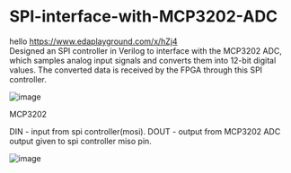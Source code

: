 # SPI-interface-with-MCP3202-ADC
hello
https://www.edaplayground.com/x/hZj4  
Designed an SPI controller in Verilog to interface with the MCP3202 ADC, which samples analog input signals and converts them into 12-bit digital values. The converted data is received by the FPGA through this SPI controller.


![image](https://github.com/user-attachments/assets/3181e7d5-dafb-475a-9e7a-e7c38bbefc34)

MCP3202

DIN - input from spi controller(mosi).
DOUT - output from MCP3202 ADC output given to spi controller miso pin.


![image](https://github.com/user-attachments/assets/a3b844dc-694e-467d-9af2-b08a2709965b)


